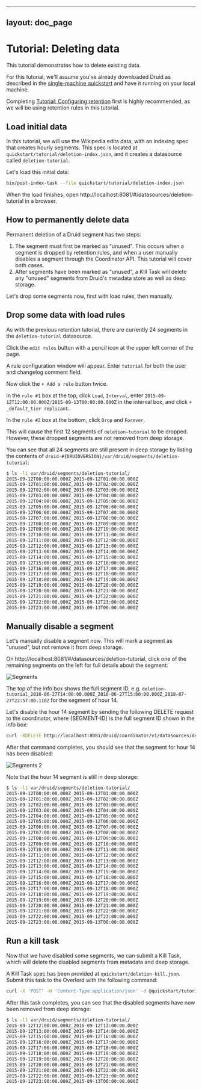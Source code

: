 <!--
  ~ Licensed to the Apache Software Foundation (ASF) under one
  ~ or more contributor license agreements.  See the NOTICE file
  ~ distributed with this work for additional information
  ~ regarding copyright ownership.  The ASF licenses this file
  ~ to you under the Apache License, Version 2.0 (the
  ~ "License"); you may not use this file except in compliance
  ~ with the License.  You may obtain a copy of the License at
  ~
  ~   http://www.apache.org/licenses/LICENSE-2.0
  ~
  ~ Unless required by applicable law or agreed to in writing,
  ~ software distributed under the License is distributed on an
  ~ "AS IS" BASIS, WITHOUT WARRANTIES OR CONDITIONS OF ANY
  ~ KIND, either express or implied.  See the License for the
  ~ specific language governing permissions and limitations
  ~ under the License.
  -->

---
layout: doc_page
---

# Tutorial: Deleting data

This tutorial demonstrates how to delete existing data.

For this tutorial, we'll assume you've already downloaded Druid as described in 
the [single-machine quickstart](index.html) and have it running on your local machine. 

Completing [Tutorial: Configuring retention](../tutorials/tutorial-retention.html) first is highly recommended, as we will be using retention rules in this tutorial.

## Load initial data

In this tutorial, we will use the Wikipedia edits data, with an indexing spec that creates hourly segments. This spec is located at `quickstart/tutorial/deletion-index.json`, and it creates a datasource called `deletion-tutorial`.

Let's load this initial data:

```bash
bin/post-index-task --file quickstart/tutorial/deletion-index.json 
```

When the load finishes, open http://localhost:8081/#/datasources/deletion-tutorial in a browser.

## How to permanently delete data

Permanent deletion of a Druid segment has two steps:

1. The segment must first be marked as "unused". This occurs when a segment is dropped by retention rules, and when a user manually disables a segment through the Coordinator API. This tutorial will cover both cases.
2. After segments have been marked as "unused", a Kill Task will delete any "unused" segments from Druid's metadata store as well as deep storage.

Let's drop some segments now, first with load rules, then manually.

## Drop some data with load rules

As with the previous retention tutorial, there are currently 24 segments in the `deletion-tutorial` datasource.

Click the `edit rules` button with a pencil icon at the upper left corner of the page.

A rule configuration window will appear. Enter `tutorial` for both the user and changelog comment field.

Now click the `+ Add a rule` button twice. 

In the `rule #1` box at the top, click `Load`, `Interval`, enter `2015-09-12T12:00:00.000Z/2015-09-13T00:00:00.000Z` in the interval box, and click `+ _default_tier replicant`.

In the `rule #2` box at the bottom, click `Drop` and `Forever`.

This will cause the first 12 segments of `deletion-tutorial` to be dropped. However, these dropped segments are not removed from deep storage.

You can see that all 24 segments are still present in deep storage by listing the contents of `druid-#{DRUIDVERSION}/var/druid/segments/deletion-tutorial`:

```bash
$ ls -l1 var/druid/segments/deletion-tutorial/
2015-09-12T00:00:00.000Z_2015-09-12T01:00:00.000Z
2015-09-12T01:00:00.000Z_2015-09-12T02:00:00.000Z
2015-09-12T02:00:00.000Z_2015-09-12T03:00:00.000Z
2015-09-12T03:00:00.000Z_2015-09-12T04:00:00.000Z
2015-09-12T04:00:00.000Z_2015-09-12T05:00:00.000Z
2015-09-12T05:00:00.000Z_2015-09-12T06:00:00.000Z
2015-09-12T06:00:00.000Z_2015-09-12T07:00:00.000Z
2015-09-12T07:00:00.000Z_2015-09-12T08:00:00.000Z
2015-09-12T08:00:00.000Z_2015-09-12T09:00:00.000Z
2015-09-12T09:00:00.000Z_2015-09-12T10:00:00.000Z
2015-09-12T10:00:00.000Z_2015-09-12T11:00:00.000Z
2015-09-12T11:00:00.000Z_2015-09-12T12:00:00.000Z
2015-09-12T12:00:00.000Z_2015-09-12T13:00:00.000Z
2015-09-12T13:00:00.000Z_2015-09-12T14:00:00.000Z
2015-09-12T14:00:00.000Z_2015-09-12T15:00:00.000Z
2015-09-12T15:00:00.000Z_2015-09-12T16:00:00.000Z
2015-09-12T16:00:00.000Z_2015-09-12T17:00:00.000Z
2015-09-12T17:00:00.000Z_2015-09-12T18:00:00.000Z
2015-09-12T18:00:00.000Z_2015-09-12T19:00:00.000Z
2015-09-12T19:00:00.000Z_2015-09-12T20:00:00.000Z
2015-09-12T20:00:00.000Z_2015-09-12T21:00:00.000Z
2015-09-12T21:00:00.000Z_2015-09-12T22:00:00.000Z
2015-09-12T22:00:00.000Z_2015-09-12T23:00:00.000Z
2015-09-12T23:00:00.000Z_2015-09-13T00:00:00.000Z
```

## Manually disable a segment

Let's manually disable a segment now. This will mark a segment as "unused", but not remove it from deep storage.

On http://localhost:8081/#/datasources/deletion-tutorial, click one of the remaining segments on the left for full details about the segment:

![Segments](../tutorials/img/tutorial-deletion-01.png "Segments")

The top of the info box shows the full segment ID, e.g. `deletion-tutorial_2016-06-27T14:00:00.000Z_2016-06-27T15:00:00.000Z_2018-07-27T22:57:00.110Z` for the segment of hour 14.

Let's disable the hour 14 segment by sending the following DELETE request to the coordinator, where {SEGMENT-ID} is the full segment ID shown in the info box:

```bash
curl -XDELETE http://localhost:8081/druid/coordinator/v1/datasources/deletion-tutorial/segments/{SEGMENT-ID}
```

After that command completes, you should see that the segment for hour 14 has been disabled:

![Segments 2](../tutorials/img/tutorial-deletion-02.png "Segments 2")

Note that the hour 14 segment is still in deep storage:

```bash
$ ls -l1 var/druid/segments/deletion-tutorial/
2015-09-12T00:00:00.000Z_2015-09-12T01:00:00.000Z
2015-09-12T01:00:00.000Z_2015-09-12T02:00:00.000Z
2015-09-12T02:00:00.000Z_2015-09-12T03:00:00.000Z
2015-09-12T03:00:00.000Z_2015-09-12T04:00:00.000Z
2015-09-12T04:00:00.000Z_2015-09-12T05:00:00.000Z
2015-09-12T05:00:00.000Z_2015-09-12T06:00:00.000Z
2015-09-12T06:00:00.000Z_2015-09-12T07:00:00.000Z
2015-09-12T07:00:00.000Z_2015-09-12T08:00:00.000Z
2015-09-12T08:00:00.000Z_2015-09-12T09:00:00.000Z
2015-09-12T09:00:00.000Z_2015-09-12T10:00:00.000Z
2015-09-12T10:00:00.000Z_2015-09-12T11:00:00.000Z
2015-09-12T11:00:00.000Z_2015-09-12T12:00:00.000Z
2015-09-12T12:00:00.000Z_2015-09-12T13:00:00.000Z
2015-09-12T13:00:00.000Z_2015-09-12T14:00:00.000Z
2015-09-12T14:00:00.000Z_2015-09-12T15:00:00.000Z
2015-09-12T15:00:00.000Z_2015-09-12T16:00:00.000Z
2015-09-12T16:00:00.000Z_2015-09-12T17:00:00.000Z
2015-09-12T17:00:00.000Z_2015-09-12T18:00:00.000Z
2015-09-12T18:00:00.000Z_2015-09-12T19:00:00.000Z
2015-09-12T19:00:00.000Z_2015-09-12T20:00:00.000Z
2015-09-12T20:00:00.000Z_2015-09-12T21:00:00.000Z
2015-09-12T21:00:00.000Z_2015-09-12T22:00:00.000Z
2015-09-12T22:00:00.000Z_2015-09-12T23:00:00.000Z
2015-09-12T23:00:00.000Z_2015-09-13T00:00:00.000Z
```

## Run a kill task

Now that we have disabled some segments, we can submit a Kill Task, which will delete the disabled segments from metadata and deep storage.

A Kill Task spec has been provided at `quickstart/deletion-kill.json`. Submit this task to the Overlord with the following command:

```bash
curl -X 'POST' -H 'Content-Type:application/json' -d @quickstart/tutorial/deletion-kill.json http://localhost:8090/druid/indexer/v1/task
```

After this task completes, you can see that the disabled segments have now been removed from deep storage:

```bash
$ ls -l1 var/druid/segments/deletion-tutorial/
2015-09-12T12:00:00.000Z_2015-09-12T13:00:00.000Z
2015-09-12T13:00:00.000Z_2015-09-12T14:00:00.000Z
2015-09-12T15:00:00.000Z_2015-09-12T16:00:00.000Z
2015-09-12T16:00:00.000Z_2015-09-12T17:00:00.000Z
2015-09-12T17:00:00.000Z_2015-09-12T18:00:00.000Z
2015-09-12T18:00:00.000Z_2015-09-12T19:00:00.000Z
2015-09-12T19:00:00.000Z_2015-09-12T20:00:00.000Z
2015-09-12T20:00:00.000Z_2015-09-12T21:00:00.000Z
2015-09-12T21:00:00.000Z_2015-09-12T22:00:00.000Z
2015-09-12T22:00:00.000Z_2015-09-12T23:00:00.000Z
2015-09-12T23:00:00.000Z_2015-09-13T00:00:00.000Z
```
